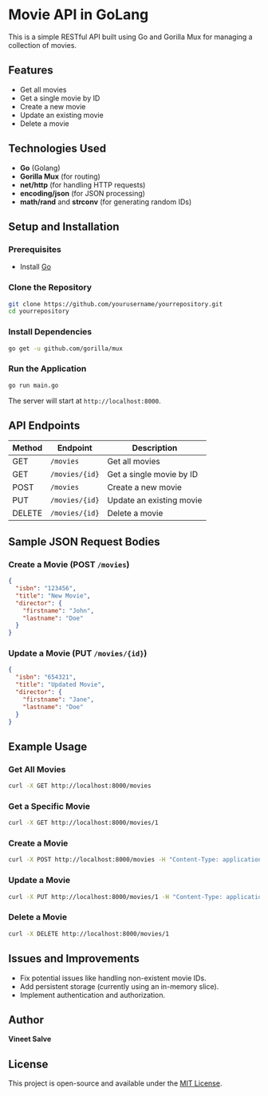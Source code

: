 # Movie API in GoLang

This is a simple RESTful API built using Go and Gorilla Mux for managing a collection of movies.

## Features
- Get all movies
- Get a single movie by ID
- Create a new movie
- Update an existing movie
- Delete a movie

## Technologies Used
- **Go** (Golang)
- **Gorilla Mux** (for routing)
- **net/http** (for handling HTTP requests)
- **encoding/json** (for JSON processing)
- **math/rand** and **strconv** (for generating random IDs)

## Setup and Installation

### Prerequisites
- Install [Go](https://go.dev/doc/install)

### Clone the Repository
```sh
git clone https://github.com/yourusername/yourrepository.git
cd yourrepository
```

### Install Dependencies
```sh
go get -u github.com/gorilla/mux
```

### Run the Application
```sh
go run main.go
```

The server will start at `http://localhost:8000`.

## API Endpoints

| Method | Endpoint          | Description               |
|--------|------------------|---------------------------|
| GET    | `/movies`        | Get all movies            |
| GET    | `/movies/{id}`   | Get a single movie by ID  |
| POST   | `/movies`        | Create a new movie        |
| PUT    | `/movies/{id}`   | Update an existing movie  |
| DELETE | `/movies/{id}`   | Delete a movie            |

## Sample JSON Request Bodies

### Create a Movie (POST `/movies`)
```json
{
  "isbn": "123456",
  "title": "New Movie",
  "director": {
    "firstname": "John",
    "lastname": "Doe"
  }
}
```

### Update a Movie (PUT `/movies/{id}`)
```json
{
  "isbn": "654321",
  "title": "Updated Movie",
  "director": {
    "firstname": "Jane",
    "lastname": "Doe"
  }
}
```

## Example Usage
### Get All Movies
```sh
curl -X GET http://localhost:8000/movies
```

### Get a Specific Movie
```sh
curl -X GET http://localhost:8000/movies/1
```

### Create a Movie
```sh
curl -X POST http://localhost:8000/movies -H "Content-Type: application/json" -d '{"isbn":"987654","title":"My Movie","director":{"firstname":"Alice","lastname":"Smith"}}'
```

### Update a Movie
```sh
curl -X PUT http://localhost:8000/movies/1 -H "Content-Type: application/json" -d '{"isbn":"123123","title":"Updated Title","director":{"firstname":"Bob","lastname":"Brown"}}'
```

### Delete a Movie
```sh
curl -X DELETE http://localhost:8000/movies/1
```

## Issues and Improvements
- Fix potential issues like handling non-existent movie IDs.
- Add persistent storage (currently using an in-memory slice).
- Implement authentication and authorization.

## Author
**Vineet Salve**

## License
This project is open-source and available under the [MIT License](LICENSE).

